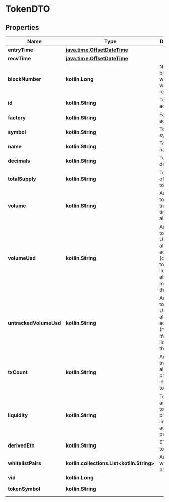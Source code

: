 
# TokenDTO

## Properties
Name | Type | Description | Notes
------------ | ------------- | ------------- | -------------
**entryTime** | [**java.time.OffsetDateTime**](java.time.OffsetDateTime.md) |  |  [optional]
**recvTime** | [**java.time.OffsetDateTime**](java.time.OffsetDateTime.md) |  |  [optional]
**blockNumber** | **kotlin.Long** | Number of block in which entity was recorded. |  [optional]
**id** | **kotlin.String** | Token address. |  [optional]
**factory** | **kotlin.String** | Factory address. |  [optional]
**symbol** | **kotlin.String** | Token symbol. |  [optional]
**name** | **kotlin.String** | Token name. |  [optional]
**decimals** | **kotlin.String** | Token decimals. |  [optional]
**totalSupply** | **kotlin.String** | Total supply of liquidity token. |  [optional]
**volume** | **kotlin.String** | Amount of token traded all time across all pairs. |  [optional]
**volumeUsd** | **kotlin.String** | Amount of token in USD traded all time across pairs (only for tokens with liquidity above minimum threshold). |  [optional]
**untrackedVolumeUsd** | **kotlin.String** | Amount of token in USD traded all time across pairs (no minimum liquidity threshold). |  [optional]
**txCount** | **kotlin.String** | Amount of transactions all time in pairs including token. |  [optional]
**liquidity** | **kotlin.String** | Total amount of token provided as liquidity across all pairs. |  [optional]
**derivedEth** | **kotlin.String** | ETH per token. |  [optional]
**whitelistPairs** | **kotlin.collections.List&lt;kotlin.String&gt;** | Array of whitelisted pairs. |  [optional]
**vid** | **kotlin.Long** |  |  [optional]
**tokenSymbol** | **kotlin.String** |  |  [optional] [readonly]



